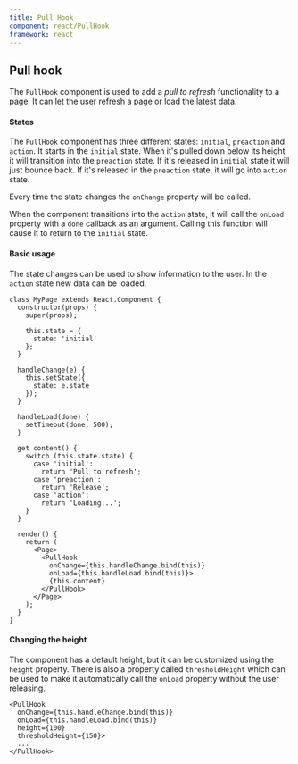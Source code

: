 ```yaml
---
title: Pull Hook
component: react/PullHook
framework: react
---
```


## Pull hook

The `PullHook` component is used to add a *pull to refresh* functionality to a page. It can let the user refresh a page or load the latest data.

#### States

The `PullHook` component has three different states: `initial`, `preaction` and `action`. It starts in the `initial` state. When it's pulled down below its height it will transition into the `preaction` state. If it's released in `initial` state it will just bounce back. If it's released in the `preaction` state,  it will go into `action` state.

Every time the state changes the `onChange` property will be called.

When the component transitions into the `action` state, it will call the `onLoad` property with a `done` callback as an argument. Calling this function will cause it to return to the `initial` state.

#### Basic usage

The state changes can be used to show information to the user. In the `action` state new data can be loaded.

```
class MyPage extends React.Component {
  constructor(props) {
    super(props);

    this.state = {
      state: 'initial'
    };
  }

  handleChange(e) {
    this.setState({
      state: e.state
    });
  }

  handleLoad(done) {
    setTimeout(done, 500);
  }

  get content() {
    switch (this.state.state) {
      case 'initial':
        return 'Pull to refresh';
      case 'preaction':
        return 'Release';
      case 'action':
        return 'Loading...';
    }
  }

  render() {
    return (
      <Page>
        <PullHook
          onChange={this.handleChange.bind(this)}
          onLoad={this.handleLoad.bind(this)}>
          {this.content}
        </PullHook>
      </Page>
    );
  }
}
```

#### Changing the height

The component has a default height, but it can be customized using the `height` property. There is also a property called `thresholdHeight` which can be used to make it automatically call the `onLoad` property without the user releasing.

```
<PullHook
  onChange={this.handleChange.bind(this)}
  onLoad={this.handleLoad.bind(this)}
  height={100}
  thresholdHeight={150}>
  ...
</PullHook>
```
